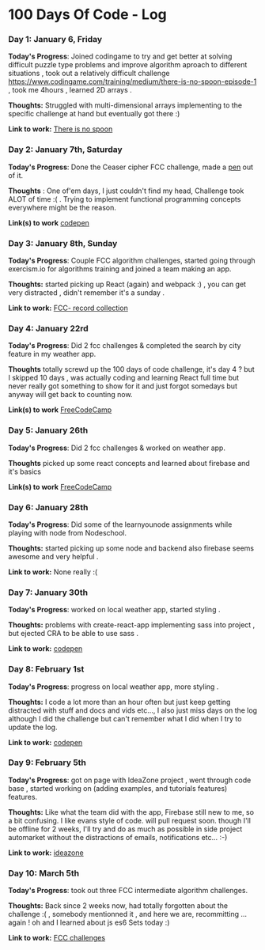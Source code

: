 # 100 Days Of Code - Log

### Day 1: January 6, Friday

[//]: # (This is also a comment.)

**Today's Progress**: Joined codingame to try and get better at solving difficult puzzle type problems and improve algorithm aproach to different situations , took out a relatively difficult challenge https://www.codingame.com/training/medium/there-is-no-spoon-episode-1  , took me 4hours , learned 2D arrays .

**Thoughts:** Struggled with multi-dimensional arrays implementing to the specific challenge at hand but eventually got there :)

**Link to work:** [There is no spoon](https://www.codingame.com/training/medium/there-is-no-spoon-episode-1)


### Day 2: January 7th, Saturday 

**Today's Progress**: Done the Ceaser cipher FCC challenge, made a [pen](http://codepen.io/skhamoud/full/ZLGwbe) out of it.

**Thoughts** : One of'em days, I just couldn't find my head, Challenge took ALOT of time :( . Trying to implement functional programming concepts everywhere might be the reason.

**Link(s) to work**
[codepen](http://codepen.io/skhamoud/full/ZLGwbe)


### Day 3: January 8th, Sunday

**Today's Progress**: Couple FCC algorithm challenges, started going through exercism.io for algorithms training and joined a team making an app.

**Thoughts:**  started picking up React (again) and webpack :) , you can get very distracted , didn't remember it's a sunday .

**Link to work:** [FCC- record collection](https://www.freecodecamp.com/challenges/record-collection)


### Day 4: January 22rd

**Today's Progress**: Did 2 fcc challenges & completed the search by city feature in my weather app.

**Thoughts**  totally screwd up the 100 days of code challenge, it's day 4 ? but I skipped 10 days , was actually coding and learning React full time but never really got something to show for it and just forgot somedays but anyway will get back to counting now.

**Link(s) to work**
[FreeCodeCamp](https://www.freecodecamp.com/challenges/wherefore-art-thou#?solution=%2F*jshint%20esversion%3A6%20*%2F%0Afunction%20whatIsInAName(collection%2C%20source)%20%7B%0A%20%20var%20sourceProps%20%3D%20Object.keys(source)%3B%0A%20%20%2F%2F%20function%20checks%20if%20object%20has%20this%20prop%20and%20value%0A%20%20function%20hasPropsAndVals(obj)%20%7B%0A%20%20%20%20let%20_hasProps%20%3D%20true%3B%0A%20%20%20%20sourceProps.map(prop%20%3D%3E%20%7B%0A%20%20%20%20%20%20if(!obj.hasOwnProperty(prop)%20%7C%7C%20obj%5Bprop%5D!%3D%3Dsource%5Bprop%5D)%20%7B%0A%20%20%20%20%20%20%20%20_hasProps%20%3D%20false%3B%0A%20%20%20%20%20%20%7D%0A%20%20%20%20%7D)%3B%0A%20%20%20%20return%20_hasProps%3B%0A%20%20%7D%0A%20%20var%20arr%20%3D%20collection.filter(hasPropsAndVals)%3B%0A%20%20return%20arr%3B%0A%7D)


### Day 5: January 26th

**Today's Progress**: Did 2 fcc challenges & worked on weather app.

**Thoughts**  picked up some react concepts and learned about firebase and it's basics

**Link(s) to work**
[FreeCodeCamp](https://www.freecodecamp.com/challenges/pig-latin#?solution=function%20isVowel(letter)%7B%0A%20%20%20%20var%20vowels%20%3D%20%5B%22a%22%2C%22e%22%2C%22i%22%2C%22o%22%2C%22u%22%2C%22y%22%5D%3B%0A%20%20%20%20var%20_isVowel%20%3D%20false%3B%0A%20%20%20%20for(let%20i%3D0%3Bi%3Cvowels.length%3B%20i%2B%2B)%20%7B%0A%20%20%20%20%20%20if(letter%3D%3D%3Dvowels%5Bi%5D)%7B%0A%20%20%20%20%20%20%20%20_isVowel%3Dtrue%3B%0A%20%20%20%20%20%20%20%20break%3B%0A%20%20%20%20%20%20%7D%0A%20%20%20%20%7D%0A%20%20%20%20return%20_isVowel%3B%0A%7D%0Afunction%20translatePigLatin(str)%20%7B%0A%20%20var%20result%20%3D%20str%3B%0A%20%20if%20(isVowel(str.charAt(0)))%20result%2B%3D%22way%22%3B%0A%20%20else%7B%0A%20%20%20%20var%20firstVowelIndex%20%3D%20str.split(%22%22).findIndex(function%20getFirstVowel(letter)%7B%0A%20%20%20%20%20%20return%20isVowel(letter)%3B%0A%20%20%20%20%7D)%3B%0A%20%20%20%20var%20lastPart%20%3D%20%20str.substr(firstVowelIndex)%3B%0A%20%20%20%20var%20consCluster%20%3D%20%5B...str%5D.splice(0%2CfirstVowelIndex).join(%27%27)%3B%0A%20%20%20%20result%20%3D%20lastPart%2BconsCluster%2B%22ay%22%3B%0A%20%20%7D%0A%20%20%20return%20result%3B%0A%7D%0A%2F%2FTODO%3A%20refractor%20with%20Regex%0AtranslatePigLatin(%22consonant%22)%3B%0A)


### Day 6: January 28th

**Today's Progress**: Did some of the learnyounode assignments while playing with node from Nodeschool. 

**Thoughts:**  started picking up some node and backend also firebase seems awesome and very helpful  .

**Link to work:** None really :(


### Day 7: January 30th

**Today's Progress**: worked on local weather app, started styling . 

**Thoughts:**  problems with create-react-app implementing sass into project , but ejected CRA to be able to use sass  .

**Link to work:** [codepen](http://codepen.io/skhamoud/full/pRayBm/)


### Day 8: February 1st

**Today's Progress**: progress on local weather app, more styling . 

**Thoughts:**  I code a lot more than an hour often but just keep getting distracted with stuff and docs and vids etc..., I also just miss days on the log although I did the challenge but can't remember what I did when I try to update the log.

**Link to work:** [codepen](http://codepen.io/skhamoud/full/pRayBm/)


### Day 9: February 5th

**Today's Progress**: got on page with IdeaZone project , went through code base , started working on (adding examples, and tutorials features) features. 

**Thoughts:**  Like what the team did with the app, Firebase still new to me, so a bit confusing.
 I like evans style of code. will pull request soon. 
 though I'll be offline for 2 weeks, I'll try and do as much as possible in side project automarket without the distractions of emails, notifications etc...  :-)

**Link to work:** [ideazone](https://github.com/skhamoud/IdeaZone)

### Day 10: March 5th

**Today's Progress**: took out three FCC intermediate algorithm challenges. 

**Thoughts:**  Back since 2 weeks now, had totally forgotten about the challenge :( , somebody mentionned it , and here we are, recommitting ... again ! oh and I learned about js es6 Sets today :)

**Link to work:** [FCC challenges](https://freecodecamp.com/skhamoud/)

